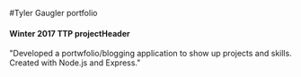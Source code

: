 #Tyler Gaugler portfolio


#### Winter 2017 TTP projectHeader

"Developed a portwfolio/blogging application to show up projects and skills. Created with Node.js and Express."
